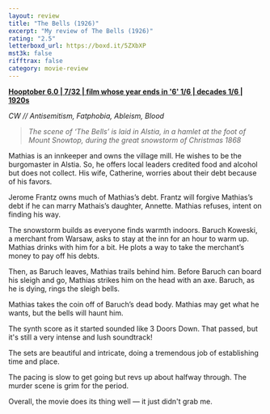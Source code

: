 ```yaml
---
layout: review
title: "The Bells (1926)"
excerpt: "My review of The Bells (1926)"
rating: "2.5"
letterboxd_url: https://boxd.it/5ZXbXP
mst3k: false
rifftrax: false
category: movie-review
---
```


<b><a href="https://boxd.it/pPVYg/detail" title="Hooptober 6.0 | 7/32 | film whose year ends in '6' 1/6 | decades 1/6 | 1920s">Hooptober 6.0 | 7/32 | film whose year ends in '6' 1/6 | decades 1/6 | 1920s</a></b>

<i>CW // Antisemitism, Fatphobia, Ableism, Blood</i>

<blockquote><i>The scene of ‘The Bells’ is laid in Alstia, in a hamlet at the foot of Mount Snowtop, during the great snowstorm of Christmas 1868</i></blockquote>
Mathias is an innkeeper and owns the village mill. He wishes to be the burgomaster in Alstia. So, he offers local leaders credited food and alcohol but does not collect. His wife, Catherine, worries about their debt because of his favors.

Jerome Frantz owns much of Mathias’s debt. Frantz will forgive Mathias’s debt if he can marry Mathais’s daughter, Annette. Mathias refuses, intent on finding his way.

The snowstorm builds as everyone finds warmth indoors. Baruch Koweski, a merchant from Warsaw, asks to stay at the inn for an hour to warm up. Mathias drinks with him for a bit. He plots a way to take the merchant’s money to pay off his debts.

Then, as Baruch leaves, Mathias trails behind him. Before Baruch can board his sleigh and go, Mathias strikes him on the head with an axe. Baruch, as he is dying, rings the sleigh bells.

Mathias takes the coin off of Baruch’s dead body. Mathias may get what he wants, but the bells will haunt him.

The synth score as it started sounded like 3 Doors Down. That passed, but it's still a very intense and lush soundtrack!

The sets are beautiful and intricate, doing a tremendous job of establishing time and place.

The pacing is slow to get going but revs up about halfway through. The murder scene is grim for the period.

Overall, the movie does its thing well — it just didn't grab me.

